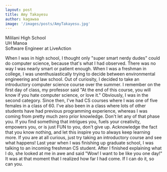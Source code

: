 ```yaml
---
layout: post
title: Amy Takayesu
author: kagawaa
image: '/images/posts/AmyTakayesu.jpg'
---
```


Mililani High School  
UH Manoa  
Software Engineer at LiveAction  

When I was in high school, I thought only "super smart nerdy dudes" could do computer science, because that's what I had observed. There was no way I was nearly smart or patient enough. When I was a freshman in college, I was unenthusiastically trying to decide between environmental engineering and law school. Out of curiosity, I decided to take an introductory computer science course over the summer. I remember on the first day of class, my professor said "At the end of this course, you will know if you hate computer science, or love it." Obviously, I was in the second category. Since then, I've had CS courses where I was one of five females in a class of 60. I've also been in a class where lots of other students have had previous programming experience, whereas I was coming from pretty much zero prior knowledge. Don't let any of that phase you. If you find something that intrigues you, fuels your creativity, empowers you, or is just FUN to you, don't give up. Acknowledge the fact that you know nothing, and let this inspire you to always keep learning more. If you are at all curious, just try taking an introductory course and see what happens! Last year when I was finishing up graduate school, I was talking to an incoming freshman CS student. After I finished explaining what I do, she looked at me in awe and said "Wow! I want to be like you one day!" It was at that moment that I realized how far I had come. If I can do it, so can you.
